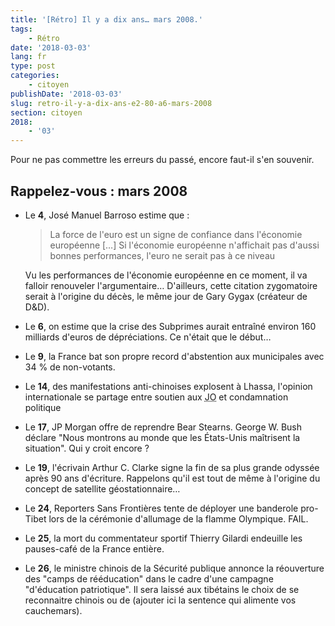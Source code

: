 ```yaml
---
title: '[Rétro] Il y a dix ans… mars 2008.'
tags:
    - Rétro
date: '2018-03-03'
lang: fr
type: post
categories:
    - citoyen
publishDate: '2018-03-03'
slug: retro-il-y-a-dix-ans-e2-80-a6-mars-2008
section: citoyen
2018:
    - '03'
---
```


Pour ne pas commettre les erreurs du passé, encore faut-il s'en souvenir.

<!--more-->

## Rappelez-vous : mars 2008

*   Le **4**, José Manuel Barroso estime que : 
    > La force de l'euro est un signe de confiance dans l'économie européenne […] Si l'économie européenne n'affichait pas d'aussi bonnes performances, l'euro ne serait pas à ce niveau  

    Vu les performances de l'économie européenne en ce moment, il va falloir renouveler l'argumentaire… D'ailleurs, cette citation zygomatoire serait à l'origine du décès, le même jour de Gary Gygax (créateur de D&D).
*   Le **6**, on estime que la crise des Subprimes aurait entraîné environ 160 milliards d'euros de dépréciations. Ce n'était que le début…
*   Le **9**, la France bat son propre record d'abstention aux municipales avec 34 % de non-votants.
*   Le **14**, des manifestations anti-chinoises explosent à Lhassa, l'opinion internationale se partage entre soutien aux <abbr title="Jeux Olympiques">JO</abbr> et condamnation politique
*   Le **17**, JP Morgan offre de reprendre Bear Stearns. George W. Bush déclare "Nous montrons au monde que les États-Unis maîtrisent la situation". Qui y croit encore ?
*   Le **19**, l'écrivain Arthur C. Clarke signe la fin de sa plus grande odyssée après 90 ans d'écriture. Rappelons qu'il est tout de même à l'origine du concept de satellite géostationnaire…
*   Le **24**, Reporters Sans Frontières tente de déployer une banderole pro-Tibet lors de la cérémonie d'allumage de la flamme Olympique. FAIL.
*   Le **25**, la mort du commentateur sportif Thierry Gilardi endeuille les pauses-café de la France entière.
*   Le **26**, le ministre chinois de la Sécurité publique annonce la réouverture des "camps de rééducation" dans le cadre d'une campagne "d'éducation patriotique". Il sera laissé aux tibétains le choix de se reconnaitre chinois ou de (ajouter ici la sentence qui alimente vos cauchemars).